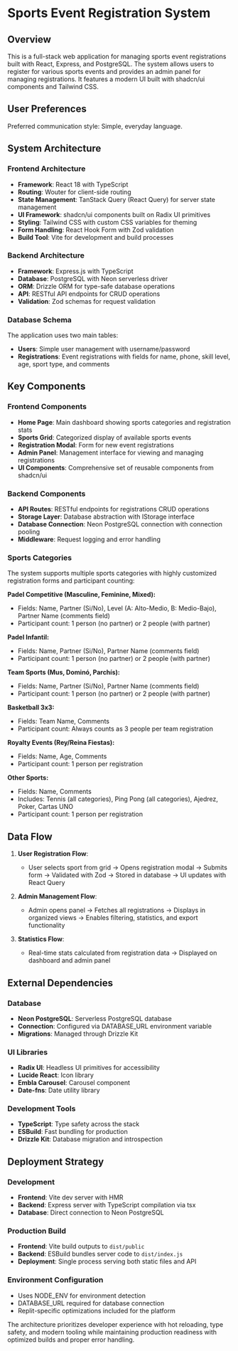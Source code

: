 # Sports Event Registration System

## Overview

This is a full-stack web application for managing sports event registrations built with React, Express, and PostgreSQL. The system allows users to register for various sports events and provides an admin panel for managing registrations. It features a modern UI built with shadcn/ui components and Tailwind CSS.

## User Preferences

Preferred communication style: Simple, everyday language.

## System Architecture

### Frontend Architecture
- **Framework**: React 18 with TypeScript
- **Routing**: Wouter for client-side routing
- **State Management**: TanStack Query (React Query) for server state management
- **UI Framework**: shadcn/ui components built on Radix UI primitives
- **Styling**: Tailwind CSS with custom CSS variables for theming
- **Form Handling**: React Hook Form with Zod validation
- **Build Tool**: Vite for development and build processes

### Backend Architecture
- **Framework**: Express.js with TypeScript
- **Database**: PostgreSQL with Neon serverless driver
- **ORM**: Drizzle ORM for type-safe database operations
- **API**: RESTful API endpoints for CRUD operations
- **Validation**: Zod schemas for request validation

### Database Schema
The application uses two main tables:
- **Users**: Simple user management with username/password
- **Registrations**: Event registrations with fields for name, phone, skill level, age, sport type, and comments

## Key Components

### Frontend Components
- **Home Page**: Main dashboard showing sports categories and registration stats
- **Sports Grid**: Categorized display of available sports events
- **Registration Modal**: Form for new event registrations
- **Admin Panel**: Management interface for viewing and managing registrations
- **UI Components**: Comprehensive set of reusable components from shadcn/ui

### Backend Components
- **API Routes**: RESTful endpoints for registrations CRUD operations
- **Storage Layer**: Database abstraction with IStorage interface
- **Database Connection**: Neon PostgreSQL connection with connection pooling
- **Middleware**: Request logging and error handling

### Sports Categories
The system supports multiple sports categories with highly customized registration forms and participant counting:

**Padel Competitive (Masculine, Feminine, Mixed):**
- Fields: Name, Partner (Si/No), Level (A: Alto-Medio, B: Medio-Bajo), Partner Name (comments field)
- Participant count: 1 person (no partner) or 2 people (with partner)

**Padel Infantil:**
- Fields: Name, Partner (Si/No), Partner Name (comments field)
- Participant count: 1 person (no partner) or 2 people (with partner)

**Team Sports (Mus, Dominó, Parchís):**
- Fields: Name, Partner (Si/No), Partner Name (comments field)
- Participant count: 1 person (no partner) or 2 people (with partner)

**Basketball 3x3:**
- Fields: Team Name, Comments
- Participant count: Always counts as 3 people per team registration

**Royalty Events (Rey/Reina Fiestas):**
- Fields: Name, Age, Comments
- Participant count: 1 person per registration

**Other Sports:**
- Fields: Name, Comments
- Includes: Tennis (all categories), Ping Pong (all categories), Ajedrez, Poker, Cartas UNO
- Participant count: 1 person per registration

## Data Flow

1. **User Registration Flow**:
   - User selects sport from grid → Opens registration modal → Submits form → Validated with Zod → Stored in database → UI updates with React Query

2. **Admin Management Flow**:
   - Admin opens panel → Fetches all registrations → Displays in organized views → Enables filtering, statistics, and export functionality

3. **Statistics Flow**:
   - Real-time stats calculated from registration data → Displayed on dashboard and admin panel

## External Dependencies

### Database
- **Neon PostgreSQL**: Serverless PostgreSQL database
- **Connection**: Configured via DATABASE_URL environment variable
- **Migrations**: Managed through Drizzle Kit

### UI Libraries
- **Radix UI**: Headless UI primitives for accessibility
- **Lucide React**: Icon library
- **Embla Carousel**: Carousel component
- **Date-fns**: Date utility library

### Development Tools
- **TypeScript**: Type safety across the stack
- **ESBuild**: Fast bundling for production
- **Drizzle Kit**: Database migration and introspection

## Deployment Strategy

### Development
- **Frontend**: Vite dev server with HMR
- **Backend**: Express server with TypeScript compilation via tsx
- **Database**: Direct connection to Neon PostgreSQL

### Production Build
- **Frontend**: Vite build outputs to `dist/public`
- **Backend**: ESBuild bundles server code to `dist/index.js`
- **Deployment**: Single process serving both static files and API

### Environment Configuration
- Uses NODE_ENV for environment detection
- DATABASE_URL required for database connection
- Replit-specific optimizations included for the platform

The architecture prioritizes developer experience with hot reloading, type safety, and modern tooling while maintaining production readiness with optimized builds and proper error handling.